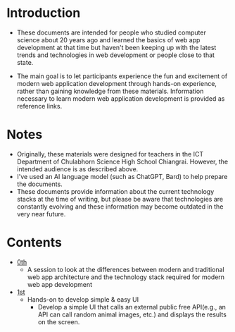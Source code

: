 # Introduction
- These documents are intended for people who studied computer science about 20 years ago and learned the basics of web app development at that time but haven't been keeping up with the latest trends and technologies in web development or people close to that state.

- The main goal is to let participants experience the fun and excitement of modern web application development through hands-on experience, rather than gaining knowledge from these materials. Information necessary to learn modern web application development is provided as reference links.

# Notes
- Originally, these materials were designed for teachers in the ICT Department of Chulabhorn Science High School Chiangrai. However, the intended audience is as described above.
- I've used an AI language model (such as ChatGPT, Bard) to help prepare the documents.
- These documents provide information about the current technology stacks at the time of writing, but please be aware that technologies are constantly evolving and these information may become outdated in the very near future.

# Contents
- [0th](0th)
  - A session to look at the differences between modern and traditional web app architecture and the technology stack required for modern web app development
- [1st](1st)
  - Hands-on to develop simple & easy UI
    - Develop a simple UI that calls an external public free API(e.g., an API can call random animal images, etc.) and displays the results on the screen.

